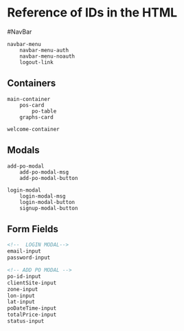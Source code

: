 # Reference of IDs in the HTML

#NavBar
```
navbar-menu
    navbar-menu-auth
    navbar-menu-noauth
    logout-link
```

## Containers
```
main-container
    pos-card
        po-table
    graphs-card

welcome-container
```

## Modals
```
add-po-modal
    add-po-modal-msg
    add-po-modal-button

login-modal
    login-modal-msg
    login-modal-button
    signup-modal-button

```

## Form Fields
```html
<!--  LOGIN MODAL-->
email-input
password-input

<!-- ADD PO MODAL -->
po-id-input
clientSite-input
zone-input
lon-input
lat-input
poDateTime-input
totalPrice-input
status-input
```